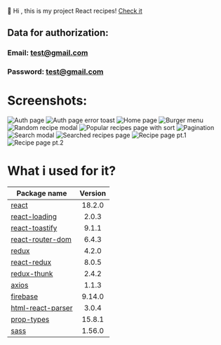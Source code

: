 👋 Hi , this is my project React recipes!
[Check it](https://react-recipes-app-one.vercel.app/)   

## Data for authorization:
### Email: test@gmail.com
### Password: test@gmail.com

# Screenshots:
![](https://i.ibb.co/ZfDSWVF/authPage.png "Auth page")
![](https://i.ibb.co/ZfDSWVF/authPage.png "Auth page error toast")
![](https://i.ibb.co/L5Hmr5b/homePage.png "Home page")
![](https://i.ibb.co/SNZhwNn/burger-Menu.png "Burger menu")
![](https://i.ibb.co/N7Z8fDf/random-Recipe-button.png "Random recipe modal")
![](https://i.ibb.co/dfCs9P8/popular-Page.png "Popular recipes page with sort")
![](https://i.ibb.co/Gs4QxZ1/pagination-Popular-page.png "Pagination")
![](https://i.ibb.co/zRYjWVW/Home-Search.png "Search modal")
![](https://i.ibb.co/mFVF235/searched-Recipes-page.png "Searched recipes page")
![](https://i.ibb.co/T1jB0pB/recipe-Page1.png "Recipe page pt.1")
![](https://i.ibb.co/xYZV1js/recipe-Page2.png "Recipe page pt.2")

# What i used for it?

| Package name                                                        | Version  |
| --------------------------------------------------------------------|:--------:|
|[react](https://www.npmjs.com/package/react)                         | 18.2.0   |
|[react-loading](https://www.npmjs.com/package/react-loading)         | 2.0.3    |
|[react-toastify](https://www.npmjs.com/package/react-toastify)       | 9.1.1    |
|[react-router-dom](https://www.npmjs.com/package/react-router-dom)   | 6.4.3    |
|[redux](https://www.npmjs.com/package/redux)                         | 4.2.0    |  
|[react-redux](https://www.npmjs.com/package/react-redux)             | 8.0.5    | 
|[redux-thunk](https://www.npmjs.com/package/redux-thunk)             | 2.4.2    | 
|[axios](https://www.npmjs.com/package/axios)                         | 1.1.3    | 
|[firebase](https://www.npmjs.com/package/firebase)                   | 9.14.0   | 
|[html-react-parser](https://www.npmjs.com/package/html-react-parser) | 3.0.4    |
|[prop-types](https://www.npmjs.com/package/prop-types)               | 15.8.1   |
|[sass](https://www.npmjs.com/package/sass)                           | 1.56.0   |
